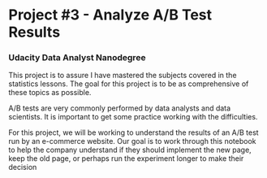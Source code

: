 # Project #3 - Analyze A/B Test Results 
### Udacity Data Analyst Nanodegree

This project is to assure I have mastered the subjects covered in the statistics lessons. The goal for this project is to be as comprehensive of these topics as possible.

A/B tests are very commonly performed by data analysts and data scientists. It is important to get some practice working with the difficulties.

For this project, we will be working to understand the results of an A/B test run by an e-commerce website. Our goal is to work through this notebook to help the company understand if they should implement the new page, keep the old page, or perhaps run the experiment longer to make their decision
